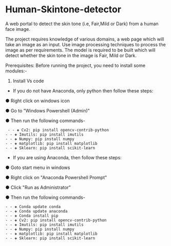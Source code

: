 
# Human-Skintone-detector
A web portal to detect the skin tone (i.e, Fair,Mild or Dark) from a human face image.

The project requires knowledge of various domains, a web page which will take an image as an input. Use image processing techniques to process the image as per requirements. The model is required to be built which will detect whether the skin tone in the image is Fair, Mild or Dark.

Prerequisites:
Before running the project, you need to install some modules:-
 1.  Install Vs code 

 - If you do not have Anaconda, only python then follow these steps:
 
● Right click on windows icon
  
● Go to "Windows Powershell (Admin)"

● Then run the following commands-

	 - - ❖ Cv2: pip install opencv-contrib-python 
	- - ❖ Imutils: pip install imutils 
	- - ❖ Numpy: pip install numpy 
	- - ❖ matplotlib: pip install matplotlib 
	- - ❖ Sklearn: pip install scikit-learn

- If you are using Anaconda, then follow these steps:

● Goto start menu in windows

● Right click on "Anaconda Powershell Prompt"

● Click "Run as Administrator"

● Then run the following commands-

	- - ❖ Conda update conda
	- - ❖ Conda update anaconda
	- - ❖ Conda install pip
	- - ❖ Cv2: pip install opencv-contrib-python
	- - ❖ Imutils: pip install imutils
	- - ❖ Numpy: pip install numpy
	- - ❖ matplotlib: pip install matplotlib
	- - ❖ Sklearn: pip install scikit-learn

